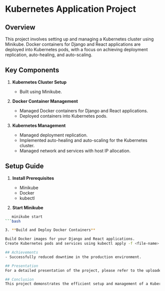 # Kubernetes Application Project

## Overview
This project involves setting up and managing a Kubernetes cluster using Minikube. Docker containers for Django and React applications are deployed into Kubernetes pods, with a focus on achieving deployment replication, auto-healing, and auto-scaling.

## Key Components
1. **Kubernetes Cluster Setup**
   - Built using Minikube.

2. **Docker Container Management**
   - Managed Docker containers for Django and React applications.
   - Deployed containers into Kubernetes pods.

3. **Kubernetes Management**
   - Managed deployment replication.
   - Implemented auto-healing and auto-scaling for the Kubernetes cluster.
   - Managed network and services with host IP allocation.

## Setup Guide
1. **Install Prerequisites**
   - Minikube
   - Docker
   - kubectl
     
2. **Start Minikube**
```bash
   minikube start
```bash

3. **Build and Deploy Docker Containers**

Build Docker images for your Django and React applications.
Create Kubernetes pods and services using kubectl apply -f <file-name>.yaml.

## Achievements
- Successfully reduced downtime in the production environment.

## Presentation
For a detailed presentation of the project, please refer to the uploaded project presentation (PPT).

## Conclusion
This project demonstrates the efficient setup and management of a Kubernetes cluster for deploying Django and React applications, ensuring minimal downtime and robust scaling capabilities.
